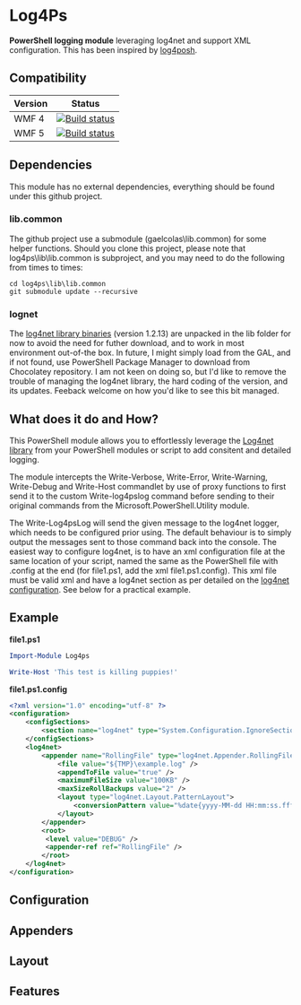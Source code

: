 # Log4Ps

__PowerShell logging module__ leveraging log4net and support XML configuration.
This has been inspired by [log4posh](https://log4posh.codeplex.com/).


## Compatibility

| Version | Status |
----------|--------|
| WMF 4 | [![Build status](https://ci.appveyor.com/api/projects/status/dvw23m8f63jb01my?svg=true)](https://ci.appveyor.com/project/gaelcolas/log4ps-jhjl2) |
| WMF 5 |  [![Build status](https://ci.appveyor.com/api/projects/status/nq9fpfed3damvkfi?svg=true)](https://ci.appveyor.com/project/gaelcolas/log4ps) |

## Dependencies

This module has no external dependencies, everything should be found under this github project.

### lib.common
The github project use a submodule (gaelcolas\lib.common) for some helper functions.
Should you clone this project, please note that log4ps\lib\lib.common is subproject, and you may need to do the following from times to times:

```git
cd log4ps\lib\lib.common
git submodule update --recursive
```
### lognet
The [log4net library binaries](https://logging.apache.org/log4net/download_log4net.cgi) (version 1.2.13) are unpacked in the lib folder for now to avoid the need for futher download, and to work in most environment out-of-the box.
In future, I might simply load from the GAL, and if not found, use PowerShell Package Manager to download from Chocolatey repository. 
I am not keen on doing so, but I'd like to remove the trouble of managing the log4net library, the hard coding of the version, and its updates.
Feeback welcome on how you'd like to see this bit managed.

## What does it do and How?

This PowerShell module allows you to effortlessly leverage the [Log4net library](https://logging.apache.org/log4net/) from your PowerShell modules or script to add consitent and detailed logging.

The module intercepts the Write-Verbose, Write-Error, Write-Warning, Write-Debug and Write-Host commandlet by use of proxy functions to first send it to the custom Write-log4pslog command before sending to their original commands from the Microsoft.PowerShell.Utility module.

The Write-Log4psLog will send the given message to the log4net logger, which needs to be configured prior using. The default behaviour is to simply output the messages sent to those command back into the console.
The easiest way to configure log4net, is to have an xml configuration file at the same location of your script, named the same as the PowerShell file with .config at the end (for file1.ps1, add the xml file1.ps1.config). This xml file must be valid xml and have a log4net section as per detailed on the [log4net configuration](https://logging.apache.org/log4net/release/manual/configuration.html).
See below for a practical example.

## Example
__file1.ps1__
```powershell
Import-Module Log4ps

Write-Host 'This test is killing puppies!'
```

__file1.ps1.config__
```xml
<?xml version="1.0" encoding="utf-8" ?>
<configuration>
    <configSections>
        <section name="log4net" type="System.Configuration.IgnoreSectionHandler" />
    </configSections>
    <log4net>
        <appender name="RollingFile" type="log4net.Appender.RollingFileAppender">
            <file value="${TMP}\example.log" />
            <appendToFile value="true" />
            <maximumFileSize value="100KB" />
            <maxSizeRollBackups value="2" />
            <layout type="log4net.Layout.PatternLayout">
                <conversionPattern value="%date{yyyy-MM-dd HH:mm:ss.fff[zzz]} %logger [Line: %property{ScriptLineNumber}] %-5level - %message (%property{PSCallStack})%newline" />
            </layout>
        </appender>
        <root>
         <level value="DEBUG" />
         <appender-ref ref="RollingFile" />
        </root>
    </log4net>
</configuration>
```
## Configuration

## Appenders

## Layout

## Features
